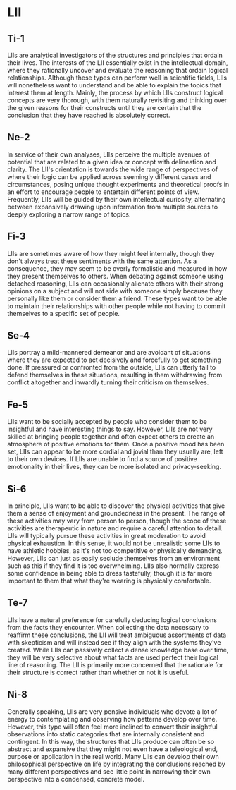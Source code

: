 # LII

## Ti-1

LIIs are analytical investigators of the structures and principles that ordain their lives. The interests of the LII essentially exist in the intellectual domain, where they rationally uncover and evaluate the reasoning that ordain logical relationships. Although these types can perform well in scientific fields, LIIs will nonetheless want to understand and be able to explain the topics that interest them at length. Mainly, the process by which LIIs construct logical concepts are very thorough, with them naturally revisiting and thinking over the given reasons for their constructs until they are certain that the conclusion that they have reached is absolutely correct.

## Ne-2

In service of their own analyses, LIIs perceive the multiple avenues of potential that are related to a given idea or concept with delineation and clarity. The LII's orientation is towards the wide range of perspectives of where their logic can be applied across seemingly different cases and circumstances, posing unique thought experiments and theoretical proofs in an effort to encourage people to entertain different points of view. Frequently, LIIs will be guided by their own intellectual curiosity, alternating between expansively drawing upon information from multiple sources to deeply exploring a narrow range of topics.

## Fi-3

LIIs are sometimes aware of how they might feel internally, though they don't always treat these sentiments with the same attention. As a consequence, they may seem to be overly formalistic and measured in how they present themselves to others. When debating against someone using detached reasoning, LIIs can occasionally alienate others with their strong opinions on a subject and will not side with someone simply because they personally like them or consider them a friend. These types want to be able to maintain their relationships with other people while not having to commit themselves to a specific set of people.

## Se-4

LIIs portray a mild-mannered demeanor and are avoidant of situations where they are expected to act decisively and forcefully to get something done. If pressured or confronted from the outside, LIIs can utterly fail to defend themselves in these situations, resulting in them withdrawing from conflict altogether and inwardly turning their criticism on themselves.

## Fe-5

LIIs want to be socially accepted by people who consider them to be insightful and have interesting things to say. However, LIIs are not very skilled at bringing people together and often expect others to create an atmosphere of positive emotions for them. Once a positive mood has been set, LIIs can appear to be more cordial and jovial than they usually are, left to their own devices. If LIIs are unable to find a source of positive emotionality in their lives, they can be more isolated and privacy-seeking. 

## Si-6

In principle, LIIs want to be able to discover the physical activities that give them a sense of enjoyment and groundedness in the present. The range of these activities may vary from person to person, though the scope of these activities are therapeutic in nature and require a careful attention to detail. LIIs will typically pursue these activities in great moderation to avoid physical exhaustion. In this sense, it would not be unrealistic some LIIs to have athletic hobbies, as it's not too competitive or physically demanding. However, LIIs can just as easily seclude themselves from an environment such as this if they find it is too overwhelming. LIIs also normally express some confidence in being able to dress tastefully, though it is far more important to them that what they're wearing is physically comfortable.

## Te-7

LIIs have a natural preference for carefully deducing logical conclusions from the facts they encounter. When collecting the data necessary to reaffirm these conclusions, the LII will treat ambiguous assortments of data with skepticism and will instead see if they align with the systems they've created. While LIIs can passively collect a dense knowledge base over time, they will be very selective about what facts are used perfect their logical line of reasoning. The LII is primarily more concerned that the rationale for their structure is correct rather than whether or not it is useful.

## Ni-8

Generally speaking, LIIs are very pensive individuals who devote a lot of energy to contemplating and observing how patterns develop over time. However, this type will often feel more inclined to convert their insightful observations into static categories that are internally consistent and contingent. In this way, the structures that LIIs produce can often be so abstract and expansive that they might not even have a teleological end, purpose or application in the real world. Many LIIs can develop their own philosophical perspective on life by integrating the conclusions reached by many different perspectives and see little point in narrowing their own perspective into a condensed, concrete model.

